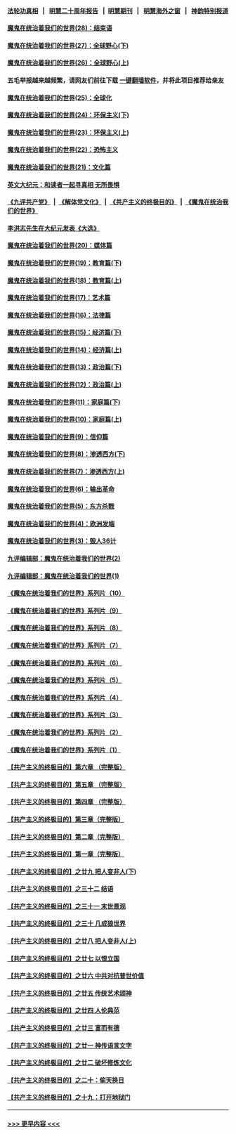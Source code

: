 #### [法轮功真相](https://github.com/gfw-breaker/truth/blob/master/README.md?t=0) &nbsp;&nbsp;|&nbsp;&nbsp; [明慧二十周年报告](https://github.com/gfw-breaker/mh-reports/blob/master/README.md?t=0) &nbsp;&nbsp;|&nbsp;&nbsp;[明慧期刊](https://github.com/gfw-breaker/mh-qikan) &nbsp;&nbsp;|&nbsp;&nbsp; [明慧海外之窗](https://github.com/gfw-breaker/mh-news/blob/master/README.md?t=0) &nbsp;&nbsp;|&nbsp;&nbsp; [神韵特别报道](https://github.com/gfw-breaker/mh-news/blob/master/shenyun.md?t=0)
#### [魔鬼在统治着我们的世界(28)：结束语](../pages/nsc422/n10936246.md?t=07100502) 
#### [魔鬼在统治着我们的世界(27)：全球野心(下)](../pages/nsc422/n10928319.md?t=07100502) 
#### [魔鬼在统治着我们的世界(26)：全球野心(上)](../pages/nsc422/n10900318.md?t=07100502) 
#### 五毛举报越来越频繁，请网友们前往下载 [一键翻墙软件](https://github.com/gfw-breaker/ssr-accounts)，并将此项目推荐给亲友
#### [魔鬼在统治着我们的世界(25)：全球化](../pages/nsc422/n10788205.md?t=07100502) 
#### [魔鬼在统治着我们的世界(24)：环保主义(下)](../pages/nsc422/n10695307.md?t=07100502) 
#### [魔鬼在统治着我们的世界(23)：环保主义(上)](../pages/nsc422/n10688613.md?t=07100502) 
#### [魔鬼在统治着我们的世界(22)：恐怖主义](../pages/nsc422/n10614727.md?t=07100502) 
#### [魔鬼在统治着我们的世界(21)：文化篇](../pages/nsc422/n10597706.md?t=07100502) 
#### [英文大纪元：和读者一起寻真相 无所畏惧](../pages/nsc422/n12542027.md?t=07100502) 
#### [《九评共产党》](https://github.com/begood0513/9ping.md/blob/master/README.md) &nbsp;|&nbsp; [《解体党文化》](../../../../jtdwh.md/blob/master/README.md)  &nbsp;|&nbsp; [《共产主义的终极目的》](../../../../gczydzjmd.md/blob/master/README.md) &nbsp;|&nbsp; [《魔鬼在统治我们的世界》](../../../../mgztzwmdsj.md/blob/master/README.md) 
#### [李洪志先生在大纪元发表《大选》](../pages/nsc422/n12534746.md?t=07100502) 
#### [魔鬼在统治着我们的世界(20)：媒体篇](../pages/nsc422/n10586579.md?t=07100502) 
#### [魔鬼在统治着我们的世界(19)：教育篇(下)](../pages/nsc422/n10564808.md?t=07100502) 
#### [魔鬼在统治着我们的世界(18)：教育篇(上)](../pages/nsc422/n10526970.md?t=07100502) 
#### [魔鬼在统治着我们的世界(17)：艺术篇](../pages/nsc422/n10499093.md?t=07100502) 
#### [魔鬼在统治着我们的世界(16)：法律篇](../pages/nsc422/n10485969.md?t=07100502) 
#### [魔鬼在统治着我们的世界(15)：经济篇(下)](../pages/nsc422/n10469975.md?t=07100502) 
#### [魔鬼在统治着我们的世界(14)：经济篇(上)](../pages/nsc422/n10457370.md?t=07100502) 
#### [魔鬼在统治着我们的世界(13)：政治篇(下)](../pages/nsc422/n10448270.md?t=07100502) 
#### [魔鬼在统治着我们的世界(12)：政治篇(上)](../pages/nsc422/n10444576.md?t=07100502) 
#### [魔鬼在统治着我们的世界(11)：家庭篇(下)](../pages/nsc422/n10440961.md?t=07100502) 
#### [魔鬼在统治着我们的世界(10)：家庭篇(上)](../pages/nsc422/n10435448.md?t=07100502) 
#### [魔鬼在统治着我们的世界(9)：信仰篇](../pages/nsc422/n10432159.md?t=07100502) 
#### [魔鬼在统治着我们的世界(8)：渗透西方(下)](../pages/nsc422/n10429603.md?t=07100502) 
#### [魔鬼在统治着我们的世界(7)：渗透西方(上)](../pages/nsc422/n10426013.md?t=07100502) 
#### [魔鬼在统治着我们的世界(6)：输出革命](../pages/nsc422/n10421536.md?t=07100502) 
#### [魔鬼在统治着我们的世界(5)：东方杀戮](../pages/nsc422/n10417707.md?t=07100502) 
#### [魔鬼在统治着我们的世界(4)：欧洲发端](../pages/nsc422/n10414890.md?t=07100502) 
#### [魔鬼在统治着我们的世界(3)：毁人36计](../pages/nsc422/n10411583.md?t=07100502) 
#### [九评编辑部：魔鬼在统治着我们的世界(2)](../pages/nsc422/n10410036.md?t=07100502) 
#### [九评编辑部：魔鬼在统治着我们的世界(1)](../pages/nsc422/n10406825.md?t=07100502) 
#### [《魔鬼在统治着我们的世界》系列片（10）](../pages/nsc422/n12292670.md?t=07100502) 
#### [《魔鬼在统治着我们的世界》系列片（9）](../pages/nsc422/n12290859.md?t=07100502) 
#### [《魔鬼在统治着我们的世界》系列片（8）](../pages/nsc422/n12287445.md?t=07100502) 
#### [《魔鬼在统治着我们的世界》系列片（7）](../pages/nsc422/n12283425.md?t=07100502) 
#### [《魔鬼在统治着我们的世界》系列片（6）](../pages/nsc422/n12282314.md?t=07100502) 
#### [《魔鬼在统治着我们的世界》系列片（5）](../pages/nsc422/n12281419.md?t=07100502) 
#### [《魔鬼在统治着我们的世界》系列片（4）](../pages/nsc422/n12274024.md?t=07100502) 
#### [《魔鬼在统治着我们的世界》系列片（3）](../pages/nsc422/n12271322.md?t=07100502) 
#### [《魔鬼在统治着我们的世界》系列片（2）](../pages/nsc422/n12269049.md?t=07100502) 
#### [《魔鬼在统治着我们的世界》系列片（1）](../pages/nsc422/n12267575.md?t=07100502) 
#### [【共产主义的终极目的】第六章 （完整版）](../pages/nsc422/n11428913.md?t=07100502) 
#### [【共产主义的终极目的】第五章 （完整版）](../pages/nsc422/n11428912.md?t=07100502) 
#### [【共产主义的终极目的】第四章 （完整版）](../pages/nsc422/n11428907.md?t=07100502) 
#### [【共产主义的终极目的】第三章（完整版）](../pages/nsc422/n11428848.md?t=07100502) 
#### [【共产主义的终极目的】第二章（完整版）](../pages/nsc422/n11428831.md?t=07100502) 
#### [【共产主义的终极目的】第一章（完整版）](../pages/nsc422/n11417651.md?t=07100502) 
#### [【共产主义的终极目的】之廿九 把人变非人(下)](../pages/nsc422/n11344140.md?t=07100502) 
#### [【共产主义的终极目的】之三十二 结语](../pages/nsc422/n11360535.md?t=07100502) 
#### [【共产主义的终极目的】之三十一 末世景观](../pages/nsc422/n11351129.md?t=07100502) 
#### [【共产主义的终极目的】之三十 几成狼世界](../pages/nsc422/n11348280.md?t=07100502) 
#### [【共产主义的终极目的】之廿八 把人变非人(上)](../pages/nsc422/n11340492.md?t=07100502) 
#### [【共产主义的终极目的】之廿七 以恨立国](../pages/nsc422/n11336944.md?t=07100502) 
#### [【共产主义的终极目的】之廿六 中共对抗普世价值](../pages/nsc422/n11324785.md?t=07100502) 
#### [【共产主义的终极目的】之廿五 传统艺术颂神](../pages/nsc422/n11296396.md?t=07100502) 
#### [【共产主义的终极目的】之廿四 人伦典范](../pages/nsc422/n11296397.md?t=07100502) 
#### [【共产主义的终极目的】之廿三 富而有德](../pages/nsc422/n11283598.md?t=07100502) 
#### [【共产主义的终极目的】之廿一 神传语言文字](../pages/nsc422/n11263265.md?t=07100502) 
#### [【共产主义的终极目的】之廿二 破坏修炼文化](../pages/nsc422/n11245728.md?t=07100502) 
#### [【共产主义的终极目的】之二十：偷天换日](../pages/nsc422/n11238846.md?t=07100502) 
#### [【共产主义的终极目的】之十九：打开地狱门](../pages/nsc422/n11206376.md?t=07100502) 

----
#### [ >>> 更早内容 <<< ](../indexes/nsc422-earlier.md)
